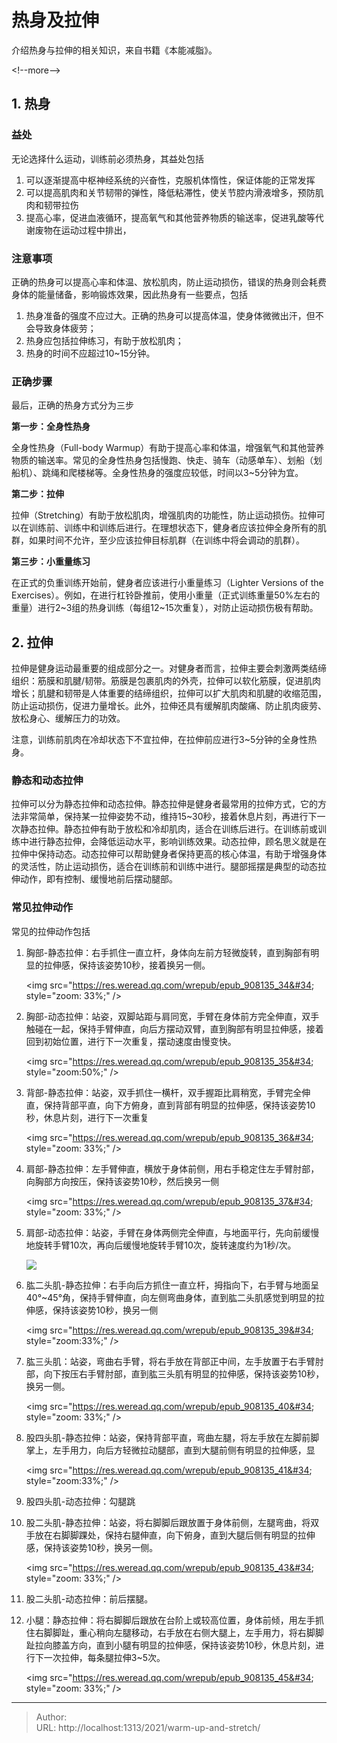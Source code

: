 # 热身及拉伸


介绍热身与拉伸的相关知识，来自书籍《本能减脂》。

&lt;!--more--&gt;

## 1. 热身

### 益处

无论选择什么运动，训练前必须热身，其益处包括

1. 可以逐渐提高中枢神经系统的兴奋性，克服机体惰性，保证体能的正常发挥
2. 可以提高肌肉和关节韧带的弹性，降低粘滞性，使关节腔内滑液增多，预防肌肉和韧带拉伤
3. 提高心率，促进血液循环，提高氧气和其他营养物质的输送率，促进乳酸等代谢废物在运动过程中排出，

### 注意事项

正确的热身可以提高心率和体温、放松肌肉，防止运动损伤，错误的热身则会耗费身体的能量储备，影响锻炼效果，因此热身有一些要点，包括

1. 热身准备的强度不应过大。正确的热身可以提高体温，使身体微微出汗，但不会导致身体疲劳；
2. 热身应包括拉伸练习，有助于放松肌肉；
3. 热身的时间不应超过10~15分钟。

### 正确步骤

最后，正确的热身方式分为三步

**第一步：全身性热身**

全身性热身（Full-body Warmup）有助于提高心率和体温，增强氧气和其他营养物质的输送率。常见的全身性热身包括慢跑、快走、骑车（动感单车）、划船（划船机）、跳绳和爬楼梯等。全身性热身的强度应较低，时间以3~5分钟为宜。

**第二步：拉伸**

拉伸（Stretching）有助于放松肌肉，增强肌肉的功能性，防止运动损伤。拉伸可以在训练前、训练中和训练后进行。在理想状态下，健身者应该拉伸全身所有的肌群，如果时间不允许，至少应该拉伸目标肌群（在训练中将会调动的肌群）。

**第三步：小重量练习**

在正式的负重训练开始前，健身者应该进行小重量练习（Lighter Versions of the Exercises）。例如，在进行杠铃卧推前，使用小重量（正式训练重量50%左右的重量）进行2~3组的热身训练（每组12~15次重复），对防止运动损伤极有帮助。

## 2. 拉伸

拉伸是健身运动最重要的组成部分之一。对健身者而言，拉伸主要会刺激两类结缔组织：筋膜和肌腱/韧带。筋膜是包裹肌肉的外壳，拉伸可以软化筋膜，促进肌肉增长；肌腱和韧带是人体重要的结缔组织，拉伸可以扩大肌肉和肌腱的收缩范围，防止运动损伤，促进力量增长。此外，拉伸还具有缓解肌肉酸痛、防止肌肉疲劳、放松身心、缓解压力的功效。

注意，训练前肌肉在冷却状态下不宜拉伸，在拉伸前应进行3~5分钟的全身性热身。

### 静态和动态拉伸

拉伸可以分为静态拉伸和动态拉伸。静态拉伸是健身者最常用的拉伸方式，它的方法非常简单，保持某一拉伸姿势不动，维持15~30秒，接着休息片刻，再进行下一次静态拉伸。静态拉伸有助于放松和冷却肌肉，适合在训练后进行。在训练前或训练中进行静态拉伸，会降低运动水平，影响训练效果。动态拉伸，顾名思义就是在拉伸中保持动态。动态拉伸可以帮助健身者保持更高的核心体温，有助于增强身体的灵活性，防止运动损伤，适合在训练前和训练中进行。腿部摇摆是典型的动态拉伸动作，即有控制、缓慢地前后摆动腿部。

### 常见拉伸动作

常见的拉伸动作包括

1. 胸部-静态拉伸：右手抓住一直立杆，身体向左前方轻微旋转，直到胸部有明显的拉伸感，保持该姿势10秒，接着换另一侧。

   &lt;img src=&#34;https://res.weread.qq.com/wrepub/epub_908135_34&#34; style=&#34;zoom: 33%;&#34; /&gt;

2. 胸部-动态拉伸：站姿，双脚站距与肩同宽，手臂在身体前方完全伸直，双手触碰在一起，保持手臂伸直，向后方摆动双臂，直到胸部有明显拉伸感，接着回到初始位置，进行下一次重复，摆动速度由慢变快。

   &lt;img src=&#34;https://res.weread.qq.com/wrepub/epub_908135_35&#34; style=&#34;zoom:50%;&#34; /&gt;

3. 背部-静态拉伸：站姿，双手抓住一横杆，双手握距比肩稍宽，手臂完全伸直，保持背部平直，向下方俯身，直到背部有明显的拉伸感，保持该姿势10秒，休息片刻，进行下一次重复

   &lt;img src=&#34;https://res.weread.qq.com/wrepub/epub_908135_36&#34; style=&#34;zoom: 33%;&#34; /&gt;

4. 肩部-静态拉伸：左手臂伸直，横放于身体前侧，用右手稳定住左手臂肘部，向胸部方向按压，保持该姿势10秒，然后换另一侧

   &lt;img src=&#34;https://res.weread.qq.com/wrepub/epub_908135_37&#34; style=&#34;zoom: 33%;&#34; /&gt;

5. 肩部-动态拉伸：站姿，手臂在身体两侧完全伸直，与地面平行，先向前缓慢地旋转手臂10次，再向后缓慢地旋转手臂10次，旋转速度约为1秒/次。

   ![](https://res.weread.qq.com/wrepub/epub_908135_38)

6. 肱二头肌-静态拉伸：右手向后方抓住一直立杆，拇指向下，右手臂与地面呈40°~45°角，保持手臂伸直，向左侧弯曲身体，直到肱二头肌感觉到明显的拉伸感，保持该姿势10秒，换另一侧

   &lt;img src=&#34;https://res.weread.qq.com/wrepub/epub_908135_39&#34; style=&#34;zoom:33%;&#34; /&gt;

7. 肱三头肌：站姿，弯曲右手臂，将右手放在背部正中间，左手放置于右手臂肘部，向下按压右手臂肘部，直到肱三头肌有明显的拉伸感，保持该姿势10秒，换另一侧。

   &lt;img src=&#34;https://res.weread.qq.com/wrepub/epub_908135_40&#34; style=&#34;zoom: 33%;&#34; /&gt;

8. 股四头肌-静态拉伸：站姿，保持背部平直，弯曲左腿，将左手放在左脚前脚掌上，左手用力，向后方轻微拉动腿部，直到大腿前侧有明显的拉伸感，显

   &lt;img src=&#34;https://res.weread.qq.com/wrepub/epub_908135_41&#34; style=&#34;zoom:33%;&#34; /&gt;

9. 股四头肌-动态拉伸：勾腿跳

10. 股二头肌-静态拉伸：站姿，将右脚脚后跟放置于身体前侧，左腿弯曲，将双手放在右脚脚踝处，保持右腿伸直，向下俯身，直到大腿后侧有明显的拉伸感，保持该姿势10秒，换另一侧。

    &lt;img src=&#34;https://res.weread.qq.com/wrepub/epub_908135_43&#34; style=&#34;zoom: 33%;&#34; /&gt;

11. 股二头肌-动态拉伸：前后摆腿。

12. 小腿：静态拉伸：将右脚脚后跟放在台阶上或较高位置，身体前倾，用左手抓住右脚脚趾，重心稍向左腿移动，右手放在右侧大腿上，左手用力，将右脚脚趾拉向膝盖方向，直到小腿有明显的拉伸感，保持该姿势10秒，休息片刻，进行下一次拉伸，每条腿拉伸3~5次。

    &lt;img src=&#34;https://res.weread.qq.com/wrepub/epub_908135_45&#34; style=&#34;zoom: 33%;&#34; /&gt;







---

> Author:   
> URL: http://localhost:1313/2021/warm-up-and-stretch/  

